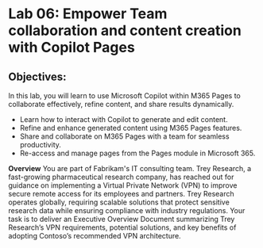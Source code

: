 # Lab 06: Empower Team collaboration and content creation with Copilot Pages

## Objectives:
In this lab, you will learn to use Microsoft Copilot within M365 Pages to collaborate effectively, refine content, and share results dynamically.

-  Learn how to interact with Copilot to generate and edit content.
-  Refine and enhance generated content using M365 Pages features.
-  Share and collaborate on M365 Pages with a team for seamless productivity.
-  Re-access and manage pages from the Pages module in Microsoft 365.

**Overview**
You are part of Fabrikam's IT consulting team. Trey Research, a fast-growing pharmaceutical research company, has reached out for guidance on implementing a Virtual Private Network (VPN) to improve secure remote access for its employees and partners. Trey Research operates globally, requiring scalable solutions that protect sensitive research data while ensuring compliance with industry regulations.
Your task is to deliver an Executive Overview Document summarizing Trey Research’s VPN requirements, potential solutions, and key benefits of adopting Contoso’s recommended VPN architecture. 
